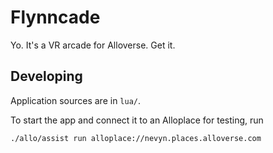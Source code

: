 # Flynncade

Yo. It's a VR arcade for Alloverse. Get it.

## Developing

Application sources are in `lua/`.

To start the app and connect it to an Alloplace for testing, run

```
./allo/assist run alloplace://nevyn.places.alloverse.com
```
